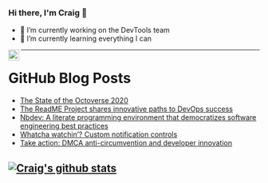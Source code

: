 ### Hi there, I'm Craig 👋

<!--
**CraigTeelFugro/CraigTeelFugro** is a ✨ _special_ ✨ repository because its `README.md` (this file) appears on your GitHub profile.

Here are some ideas to get you started:
-->

- 🔭 I’m currently working on the DevTools team
- 🌱 I’m currently learning everything I can

[<img align="left" alt="Craig Teel | LinkedIn" width="22px" src="https://cdn.jsdelivr.net/npm/simple-icons@v3/icons/linkedin.svg" />][linkedin]

---

# GitHub Blog Posts

<!-- BLOG-POST-LIST:START -->
- [The State of the Octoverse 2020](https://github.blog/2020-12-02-the-state-of-the-octoverse-2020/)
- [The ReadME Project shares innovative paths to DevOps success](https://github.blog/2020-12-01-devops-success-readme/)
- [Nbdev: A literate programming environment that democratizes software engineering best practices](https://github.blog/2020-11-20-nbdev-a-literate-programming-environment-that-democratizes-software-engineering-best-practices/)
- [Whatcha watchin’? Custom notification controls](https://github.blog/2020-11-20-whatcha-watchin-custom-notification-controls/)
- [Take action: DMCA anti-circumvention and developer innovation](https://github.blog/2020-11-19-take-action-dmca-anti-circumvention-and-developer-innovation/)
<!-- BLOG-POST-LIST:END -->

## [![Craig's github stats](https://github-readme-stats.vercel.app/api?username=craigteelfugro)](https://github.com/anuraghazra/github-readme-stats)

[linkedin]: https://linkedin.com/in/craig-teel-b8786771
